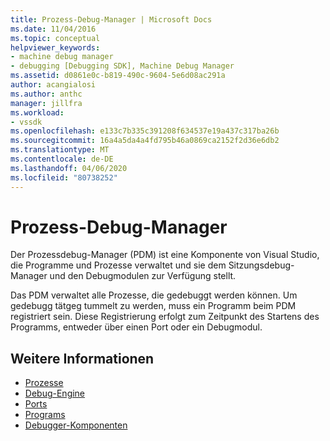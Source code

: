 ```yaml
---
title: Prozess-Debug-Manager | Microsoft Docs
ms.date: 11/04/2016
ms.topic: conceptual
helpviewer_keywords:
- machine debug manager
- debugging [Debugging SDK], Machine Debug Manager
ms.assetid: d0861e0c-b819-490c-9604-5e6d08ac291a
author: acangialosi
ms.author: anthc
manager: jillfra
ms.workload:
- vssdk
ms.openlocfilehash: e133c7b335c391208f634537e19a437c317ba26b
ms.sourcegitcommit: 16a4a5da4a4fd795b46a0869ca2152f2d36e6db2
ms.translationtype: MT
ms.contentlocale: de-DE
ms.lasthandoff: 04/06/2020
ms.locfileid: "80738252"
---
```

# <a name="process-debug-manager"></a>Prozess-Debug-Manager
Der Prozessdebug-Manager (PDM) ist eine Komponente von Visual Studio, die Programme und Prozesse verwaltet und sie dem Sitzungsdebug-Manager und den Debugmodulen zur Verfügung stellt.

 Das PDM verwaltet alle Prozesse, die gedebuggt werden können. Um gedebugg tätgeg tummelt zu werden, muss ein Programm beim PDM registriert sein. Diese Registrierung erfolgt zum Zeitpunkt des Startens des Programms, entweder über einen Port oder ein Debugmodul.

## <a name="see-also"></a>Weitere Informationen
- [Prozesse](../../extensibility/debugger/processes.md)
- [Debug-Engine](../../extensibility/debugger/debug-engine.md)
- [Ports](../../extensibility/debugger/ports.md)
- [Programs](../../extensibility/debugger/programs.md)
- [Debugger-Komponenten](../../extensibility/debugger/debugger-components.md)
